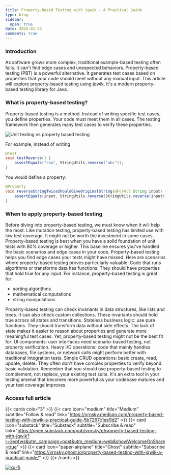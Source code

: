 ```yaml
---
title: Property-Based Testing with jqwik - A Practical Guide
type: blog
sidebar:
  open: true
date: 2025-01-23
comments: true
---
```


### Introduction
As software grows more complex, traditional example-based testing often fails.
It can't find edge cases and unexpected behaviors. Property-based testing (PBT)
is a powerful alternative. It generates test cases based on properties that
your code should meet without any manual input. This article will explore
property-based testing using jqwik. It's a modern property-based testing library
for Java.

### What is property-based testing?
Property-based testing is a method. Instead of writing specific test cases,
you define properties. Your code must meet them in all cases. The testing
framework then generates many test cases to verify these properties.

![Unit testing vs property based testing](/images/jqwik/jqwik1.png)

For example, instead of writing

```java
@Test
void testReverse() {
    assertEquals("cba", StringUtils.reverse("abc"));
}
```

You would define a property:
```java
@Property
void reverseStringTwiceShouldGiveOriginalString(@ForAll String input) {
    assertEquals(input, StringUtils.reverse(StringUtils.reverse(input)));
}
```

### When to apply property-based testing
Before diving into property-based testing, we must know when it will help the most.
Like mutation testing, property-based testing has limited use with low test coverage.
It might not be worth the investment in some cases.
Property-based testing is best when you have a solid foundation of unit
tests with 80% coverage or higher. This baseline ensures you've handled
the basic scenarios and edge cases in your code. Property-based testing helps you find edge cases your tests might have missed.
Here are scenarios where property-based testing proves particularly valuable:
Code that runs algorithms or transforms data has functions.
They should have properties that hold true for any input.
For instance, property-based testing is great for:
- sorting algorithms
- mathematical computations
- string manipulations

Property-based testing can check invariants in data structures, like
lists and trees. It can also check custom collections. These invariants
should hold true across all states and transitions.
Stateless business logic: use pure functions. They should transform data
without side effects. The lack of state makes it easier to reason about properties and generate more meaningful test cases.
Yet, property-based testing might not be the best fit for:
UI components: user interfaces need scenario-based testing, not property verification.
Heavy I/O operations: code that mainly handles databases, file systems,
or network calls might perform better with traditional integration tests.
Simple CRUD operations: basic create, read, update, delete.
They often don't have complex properties to verify beyond basic validation.
Remember that you should use property-based testing to complement,
not replace, your existing test suite. It's an extra tool in your testing arsenal
that becomes more powerful as your codebase matures and your test coverage improves.


### Access full article
{{< cards cols="3" >}}
{{< card icon="medium" title="Medium" subtitle="Follow & read" link="https://vrnsky.medium.com/property-based-testing-with-jqwik-a-practical-guide-5b7267c1ee9d2" >}}
{{< card icon="substack" title="Substack" subtitle="Subscribe & read" link="https://open.substack.com/pub/vrnsky/p/property-based-testing-with-jqwik?r=3ypfws&utm_campaign=post&utm_medium=web&showWelcomeOnShare=true" >}}
{{< card icon="paper-airplane" title="Ghost" subtitle="Subscribe & read" link="https://vrnsky.ghost.io/property-based-testing-with-jqwik-a-practical-guide/"  >}}
{{< /cards >}}

[![ko-fi](https://ko-fi.com/img/githubbutton_sm.svg)](https://ko-fi.com/J3J416GZA5)
